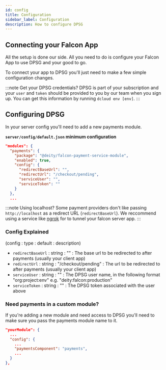 ```yaml
---
id: config
title: Configuration
sidebar_label: Configuration
description: How to configure DPSG
---
```


## Connecting your Falcon App

All the setup is done our side. All you need to do is configure your Falcon App to use DPSG and your good to go.

To connect your app to DPSG you'll just need to make a few simple configuration changes.

:::note Get your DPSG credentials?
DPSG is part of your subscription and your `user` and `token` should be provided to you by our team when you sign up. You can get this information by running `dcloud env [env]`.
:::


## Configuring DPSG

In your server config you'll need to add a new payments module.

**`server/config/default.json` minimum configuration**
```json
"modules": {
  "payments": {
    "package": "@deity/falcon-payment-service-module",
    "enabled": true,
    "config": {
      "redirectBaseUrl": "",
      "redirectUrl": "/checkout/pending",
      "serviceUser": "",
      "serviceToken": ""
    }
  },
  ...
```

:::note Using localhost?
Some payment providers don't like passing `http://localhost` as a redirect URL (`redirectBaseUrl`). We reccommend using a service like [ngrok](https://ngrok.com/) for to tunnel your falcon server app.
:::

### Config Explained

(config : type : default : description)

- `redirectBaseUrl` : string : "" : The base url to be redirected to after payments (usually your client app)
- `redirectUrl` : string : "/checkout/pending" : The url to be redirected to after payments (usually your client app)
- `serviceUser` : string : "" : The DPSG user name, in the following format "org:project:env" e.g. "deity:falcon:production"
- `serviceToken` : string : "" : The DPSG token associated with the user above

### Need payments in a custom module?

If you're adding a new module and need access to DPSG you'll need to make sure you pass the payments module name to it.

```json
"yourModule": {
  ...
  "config": {
    ...
    "paymentsComponent": "payments",
    ...
  }
},
```
